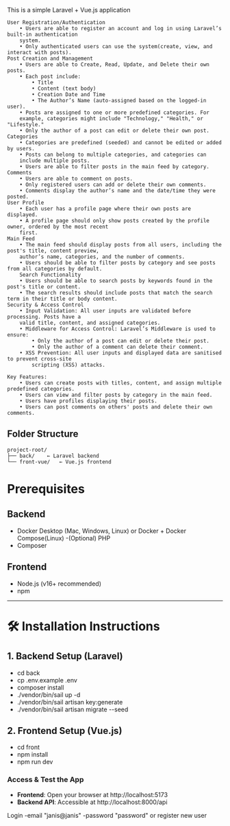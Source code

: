 This is a simple Laravel + Vue.js application 
    
    User Registration/Authentication
        • Users are able to register an account and log in using Laravel’s built-in authentication
        system.
        • Only authenticated users can use the system(create, view, and interact with posts).
    Post Creation and Management
        • Users are able to Create, Read, Update, and Delete their own posts.
        • Each post include:
            • Title
            • Content (text body)
            • Creation Date and Time
            • The Author’s Name (auto-assigned based on the logged-in user).
        • Posts are assigned to one or more predefined categories. For
        example, categories might include "Technology," "Health," or "Lifestyle."
        • Only the author of a post can edit or delete their own post.
    Categories
        • Categories are predefined (seeded) and cannot be edited or added by users.
        • Posts can belong to multiple categories, and categories can
        include multiple posts.
        • Users are able to filter posts in the main feed by category.
    Comments
        • Users are able to comment on posts.
        • Only registered users can add or delete their own comments.
        • Comments display the author’s name and the date/time they were posted.
    User Profile
        • Each user has a profile page where their own posts are displayed.
        • A profile page should only show posts created by the profile owner, ordered by the most recent
        first.
    Main Feed
        • The main feed should display posts from all users, including the post's title, content preview,
        author’s name, categories, and the number of comments.
        • Users should be able to filter posts by category and see posts from all categories by default.
        Search Functionality
        • Users should be able to search posts by keywords found in the post's title or content.
        • The search results should include posts that match the search term in their title or body content.
    Security & Access Control
        • Input Validation: All user inputs are validated before processing. Posts have a
        valid title, content, and assigned categories.
        • Middleware for Access Control: Laravel’s Middleware is used to ensure:
        	• Only the author of a post can edit or delete their post.
        	• Only the author of a comment can delete their comment.
        • XSS Prevention: All user inputs and displayed data are sanitised to prevent cross-site
            scripting (XSS) attacks.
        
    Key Features:
        • Users can create posts with titles, content, and assign multiple predefined categories.
        • Users can view and filter posts by category in the main feed.
        • Users have profiles displaying their posts.
        • Users can post comments on others' posts and delete their own comments.

## Folder Structure

```
project-root/
├── back/    ← Laravel backend
└── front-vue/   ← Vue.js frontend
```


# Prerequisites

## Backend
- Docker Desktop (Mac, Windows, Linux) or Docker + Docker Compose(Linux)
-(Optional) PHP
- Composer

## Frontend
- Node.js (v16+ recommended)
- npm

---

# 🛠️ Installation Instructions

## 1. Backend Setup (Laravel)

- cd back
- cp .env.example .env
- composer install
- ./vendor/bin/sail up -d
- ./vendor/bin/sail artisan key:generate
- ./vendor/bin/sail artisan migrate --seed


## 2. Frontend Setup (Vue.js)

- cd front
- npm install
- npm run dev


### Access & Test the App

- **Frontend**: Open your browser at http://localhost:5173
- **Backend API**: Accessible at http://localhost:8000/api

Login -email "janis@janis" -password "password" or register new user


